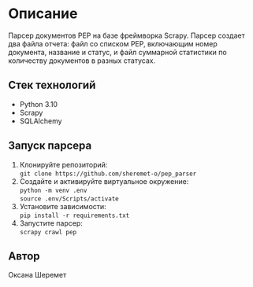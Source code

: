 # Описание

Парсер документов PEP на базе фреймворка Scrapy. Парсер создает два файла отчета: файл со списком PEP, включающим номер документа, название и статус, и файл суммарной статистики по количеству документов в разных статусах.

## Стек технологий

* Python 3.10
* Scrapy
* SQLAlchemy

## Запуск парсера

1. Клонируйте репозиторий:  
`git clone https://github.com/sheremet-o/pep_parser`
2. Создайте и активируйте виртуальное окружение:  
`python -m venv .env`  
`source .env/Scripts/activate`  
3. Установите зависимости:  
`pip install -r requirements.txt`
4. Запустите парсер:  
`scrapy crawl pep`

## Автор

Оксана Шеремет
